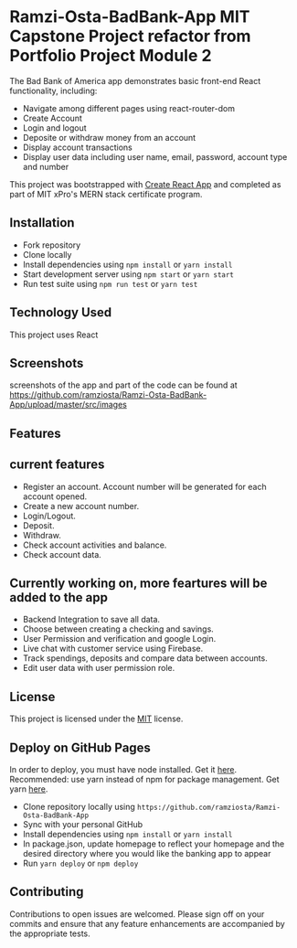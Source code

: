 # Ramzi-Osta-BadBank-App MIT Capstone Project refactor from Portfolio Project Module 2

The Bad Bank of America app demonstrates basic front-end React functionality, including:
* Navigate among different pages using react-router-dom
* Create Account
* Login and logout
* Deposite or withdraw money from an account
* Display account transactions
* Display user data including user name, email, password, account type and number


This project was bootstrapped with [Create React App](https://github.com/facebook/create-react-app) and completed as part of MIT xPro's MERN stack certificate program.

## Installation
* Fork repository 
* Clone locally
* Install dependencies using ```npm install``` or ```yarn install```
* Start development server using ```npm start``` or ```yarn start```
* Run test suite using ```npm run test``` or ```yarn test```


## Technology Used
This project uses React

## Screenshots
screenshots of the app and part of the code can be found at
https://github.com/ramziosta/Ramzi-Osta-BadBank-App/upload/master/src/images

## Features

## current features
* Register an account. Account number will be generated for each account opened.
* Create a new account number.
* Login/Logout.
* Deposit.
* Withdraw.
* Check account activities and balance.
* Check account data.

## Currently working on, more feartures will be added to the app

* Backend Integration to save all data.
* Choose between creating a checking and savings.
* User Permission and verification and google Login.
* Live chat with customer service using Firebase.
* Track spendings, deposits and compare data between accounts.
* Edit user data with user permission role.

## License
This project is licensed under the [MIT](https://github.com/ramziosta/Ramzi-Osta-BadBank-App/main/LICENSE) license.

## Deploy on GitHub Pages
In order to deploy, you must have node installed. Get it [here](https://nodejs.org/). Recommended: use yarn instead of npm for package management. Get yarn [here](https://getyarn.io/).
* Clone repository locally using ```https://github.com/ramziosta/Ramzi-Osta-BadBank-App```
* Sync with your personal GitHub
* Install dependencies using ```npm install``` or ```yarn install```
* In package.json, update homepage to reflect your homepage and the desired directory where you would like the banking app to appear
* Run ```yarn deploy``` or ```npm deploy```

## Contributing
Contributions to open issues are welcomed. Please sign off on your commits and ensure that any feature enhancements are accompanied by the appropriate tests.

